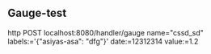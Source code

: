 ## Gauge-test

http POST localhost:8080/handler/gauge name="cssd_sd" labels:='{"asiyas-asa": "dfg"}' date:=12312314 value:=1.2

